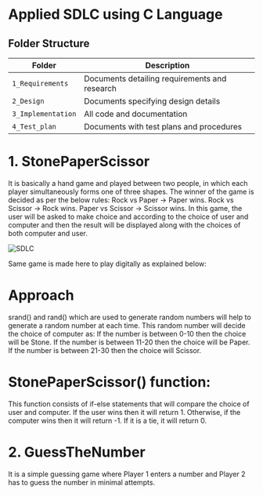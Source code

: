 # Applied SDLC using C Language

## Folder Structure
Folder             | Description
-------------------| -----------------------------------------
`1_Requirements`   | Documents detailing requirements and research
`2_Design`         | Documents specifying design details
`3_Implementation` | All code and documentation
`4_Test_plan`      | Documents with test plans and procedures


# 1. StonePaperScissor 
  It is basically a hand game and played between two people, in which each player simultaneously forms one of three shapes. The winner of the game is decided as per the below rules:
  Rock vs Paper -> Paper wins. Rock vs Scissor -> Rock wins. Paper vs Scissor -> Scissor wins. In this game, the user will be asked to make choice and according to the choice of     user and computer and then the result will be displayed along with the choices of both computer and user.
  
  ![SDLC](https://user-images.githubusercontent.com/75445117/114940896-11589880-9e60-11eb-9876-fb0a3f40631f.png)

Same game is made here to play digitally as explained below:
# Approach
  srand() and rand() which are used to generate random numbers will help to generate a random number at each time. This random number will decide the choice of computer as: If the   number is between 0-10 then the choice will be Stone. If the number is between 11-20 then the choice will be Paper. If the number is between 21-30 then the choice will Scissor.
 
# StonePaperScissor() function:
  This function consists of if-else statements that will compare the choice of user and computer. If the user wins then it will return 1. Otherwise, if the computer wins then it     will return -1. If it is a tie, it will return 0.

# 2. GuessTheNumber
  It is a simple guessing game where Player 1 enters a number and Player 2 has to guess the number in minimal attempts.
